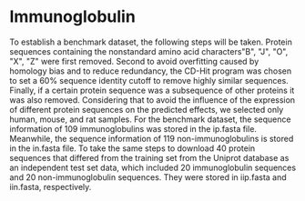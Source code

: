 # Immunoglobulin
  To establish a benchmark dataset, the following steps will be taken. Protein sequences containing the nonstandard amino acid characters"B", "J", "O", "X", "Z" were first removed. Second to avoid overfitting caused by homology bias and to reduce redundancy, the CD-Hit program was chosen to set a 60% sequence identity cutoff to remove highly similar sequences. Finally, if a certain protein sequence was a subsequence of other proteins it was also removed. Considering that to avoid the influence of the expression of different protein sequences on the predicted effects, we selected only human, mouse, and rat samples.
   For the benchmark dataset,  the sequence information of 109 immunoglobulins was stored in the ip.fasta file. Meanwhile, the sequence information of 119 non-immunoglobulins is stored in the in.fasta file.
   To take  the same steps to download 40 protein sequences that differed from the training set from the Uniprot database as an independent test set data, which included 20 immunoglobulin sequences and 20 non-immunoglobulin sequences. They were stored in iip.fasta and iin.fasta, respectively.
